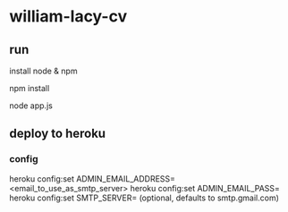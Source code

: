 # william-lacy-cv
## run

install node & npm

npm install

node app.js

## deploy to heroku

### config
heroku config:set ADMIN_EMAIL_ADDRESS=<email_to_use_as_smtp_server>
heroku config:set ADMIN_EMAIL_PASS=<password>
heroku config:set SMTP_SERVER=<smtp server> (optional, defaults to smtp.gmail.com)
